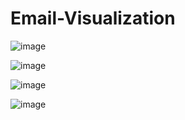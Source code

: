# Email-Visualization
![image](https://github.com/user-attachments/assets/a472294b-a3b8-4b40-9972-63c43ee12a40)

![image](https://github.com/user-attachments/assets/acf5880a-2185-4f6b-b0f5-d201b0876bcb)

![image](https://github.com/user-attachments/assets/42bb7089-f6ae-4eb1-9867-b950d8499773)


![image](https://github.com/user-attachments/assets/d1493b6c-347b-48dd-8d0b-d96291182da3)


